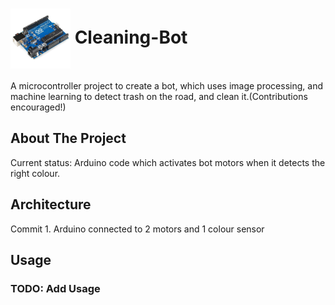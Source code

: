 <h1>
	<img src="arduino.jpg" width="96" height="96" align="center">
 	Cleaning-Bot
</h1>

A microcontroller project to create a bot, which uses image processing, and machine learning to detect trash on the road, and clean it.(Contributions encouraged!)

## About The Project

Current status: Arduino code which activates bot motors when it detects the right colour.

## Architecture
Commit 1. Arduino connected to 2 motors and 1 colour sensor


## Usage

### TODO: Add Usage

